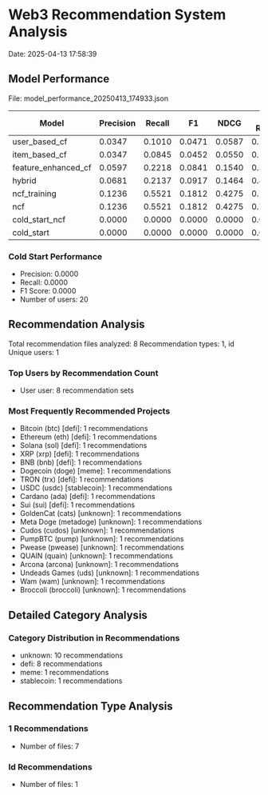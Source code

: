 # Web3 Recommendation System Analysis
Date: 2025-04-13 17:58:39

## Model Performance
File: model_performance_20250413_174933.json

| Model | Precision | Recall | F1 | NDCG | Hit Ratio | Users |
|-------|-----------|--------|----|----|-----------|-------|
| user_based_cf | 0.0347 | 0.1010 | 0.0471 | 0.0587 | 0.2639 | 72 |
| item_based_cf | 0.0347 | 0.0845 | 0.0452 | 0.0550 | 0.1944 | 72 |
| feature_enhanced_cf | 0.0597 | 0.2218 | 0.0841 | 0.1540 | 0.3889 | 72 |
| hybrid | 0.0681 | 0.2137 | 0.0917 | 0.1464 | 0.4167 | 72 |
| ncf_training | 0.1236 | 0.5521 | 0.1812 | 0.4275 | 0.7500 | 72 |
| ncf | 0.1236 | 0.5521 | 0.1812 | 0.4275 | 0.7500 | 72 |
| cold_start_ncf | 0.0000 | 0.0000 | 0.0000 | 0.0000 | 0.0000 | 20 |
| cold_start | 0.0000 | 0.0000 | 0.0000 | 0.0000 | 0.0000 | 20 |

### Cold Start Performance
- Precision: 0.0000
- Recall: 0.0000
- F1 Score: 0.0000
- Number of users: 20

## Recommendation Analysis
Total recommendation files analyzed: 8
Recommendation types: 1, id
Unique users: 1

### Top Users by Recommendation Count
- User user: 8 recommendation sets

### Most Frequently Recommended Projects
- Bitcoin (btc) [defi]: 1 recommendations
- Ethereum (eth) [defi]: 1 recommendations
- Solana (sol) [defi]: 1 recommendations
- XRP (xrp) [defi]: 1 recommendations
- BNB (bnb) [defi]: 1 recommendations
- Dogecoin (doge) [meme]: 1 recommendations
- TRON (trx) [defi]: 1 recommendations
- USDC (usdc) [stablecoin]: 1 recommendations
- Cardano (ada) [defi]: 1 recommendations
- Sui (sui) [defi]: 1 recommendations
- GoldenCat (cats) [unknown]: 1 recommendations
- Meta Doge (metadoge) [unknown]: 1 recommendations
- Cudos (cudos) [unknown]: 1 recommendations
- PumpBTC (pump) [unknown]: 1 recommendations
- Pwease (pwease) [unknown]: 1 recommendations
- QUAIN (quain) [unknown]: 1 recommendations
- Arcona (arcona) [unknown]: 1 recommendations
- Undeads Games (uds) [unknown]: 1 recommendations
- Wam (wam) [unknown]: 1 recommendations
- Broccoli (broccoli) [unknown]: 1 recommendations

## Detailed Category Analysis
### Category Distribution in Recommendations
- unknown: 10 recommendations
- defi: 8 recommendations
- meme: 1 recommendations
- stablecoin: 1 recommendations

## Recommendation Type Analysis
### 1 Recommendations
- Number of files: 7

### Id Recommendations
- Number of files: 1
